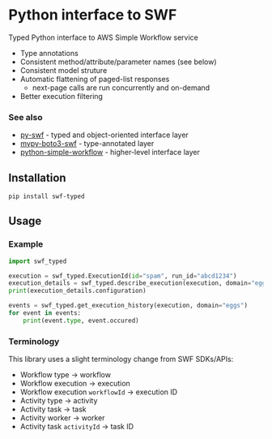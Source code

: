 # Python interface to SWF
Typed Python interface to AWS Simple Workflow service

* Type annotations
* Consistent method/attribute/parameter names (see below)
* Consistent model struture
* Automatic flattening of paged-list responses
  * next-page calls are run concurrently and on-demand
* Better execution filtering

### See also
* [py-swf](https://pypi.org/project/py-swf/) - typed and object-oriented interface layer
* [mypy-boto3-swf](https://pypi.org/project/mypy-boto3-swf/) - type-annotated layer
* [python-simple-workflow](https://pypi.org/project/simple-workflow/) - higher-level
  interface layer

## Installation
```shell
pip install swf-typed
```

## Usage
### Example
```python
import swf_typed

execution = swf_typed.ExecutionId(id="spam", run_id="abcd1234")
execution_details = swf_typed.describe_execution(execution, domain="eggs")
print(execution_details.configuration)

events = swf_typed.get_execution_history(execution, domain="eggs")
for event in events:
    print(event.type, event.occured)
```

### Terminology
This library uses a slight terminology change from SWF SDKs/APIs:
* Workflow type -> workflow
* Workflow execution -> execution
* Workflow execution `workflowId` -> execution ID
* Activity type -> activity
* Activity task -> task
* Activity worker -> worker
* Activity task `activityId` -> task ID
